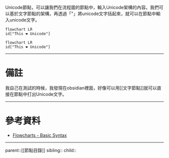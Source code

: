 Unicode節點，可以讓我們在流程圖的節點中，輸入Unicode架構的內容。我們可以基於文字節點的架構，再透過「"」將unicode文字括起來，就可以在節點中輸入unicode文字。
```Mermaid
flowchart LR
id["This ❤ Unicode"]
```
```mermaid
flowchart LR
id["This ❤ Unicode"]
```
- - -
# 備註
我自己在測試的時候，我發現在obsidian裡面，好像可以用[[文字節點]]就可以直接在節點中打出Unicode文字。
- - -
# 參考資料
- [Flowcharts - Basic Syntax](https://mermaid.js.org/syntax/flowchart.html)
- - -
parent::[[節點目錄]]
sibling::
child::